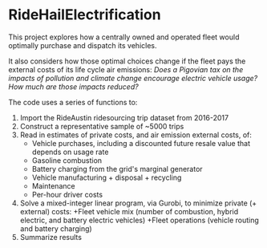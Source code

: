 # RideHailElectrification

This project explores how a centrally owned and operated fleet would optimally purchase and dispatch its vehicles. 

It also considers how those optimal choices change if the fleet pays the external costs of its life cycle air emissions: *Does a Pigovian tax on the impacts of pollution and climate change encourage electric vehicle usage? How much are those impacts reduced?*

The code uses a series of functions to:
1. Import the RideAustin ridesourcing trip dataset from 2016-2017
2. Construct a representative sample of ~5000 trips
3. Read in estimates of private costs, and air emission external costs, of:
    + Vehicle purchases, including a discounted future resale value that depends on usage rate
    + Gasoline combustion
    + Battery charging from the grid's marginal generator
    + Vehicle manufacturing + disposal + recycling
    + Maintenance
    + Per-hour driver costs
4. Solve a mixed-integer linear program, via Gurobi, to minimize private (+ external) costs:
  +Fleet vehicle mix (number of combustion, hybrid electric, and battery electric vehicles) 
  +Fleet operations (vehicle routing and battery charging) 
5. Summarize results
